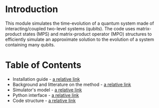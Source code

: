 # Introduction

This module simulates the time-evolution of a quantum system made of interacting/coupled two-level systems (qubits).
The code uses matrix-product states (MPS) and matrix-product operator (MPO) structures to efficiently simulate an approximate solution to the evolution of a system containing many qubits.

# Table of Contents

* Installation guide - [a relative link](INSTALL.md)
* Background and litterature on the method - [a relative link](BACKGROUND.md)
* Simulator's model - [a relative link](MODEL.md)
* Python interface - [a relative link](API_DOCS.md)
* Code structure - [a relative link](CODE_STRUCTURE.md)
